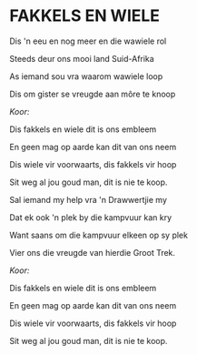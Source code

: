 # FAKKELS EN WIELE

Dis 'n eeu en nog meer en die wawiele rol

Steeds deur ons mooi land Suid-Afrika

As iemand sou vra waarom wawiele loop

Dis om gister se vreugde aan môre te knoop


_Koor:_

Dis fakkels en wiele dit is ons embleem

En geen mag op aarde kan dit van ons neem

Dis wiele vir voorwaarts, dis fakkels vir hoop

Sit weg al jou goud man, dit is nie te koop.


Sal iemand my help vra 'n Drawwertjie my

Dat ek ook 'n plek by die kampvuur kan kry

Want saans om die kampvuur elkeen op sy plek

Vier ons die vreugde van hierdie Groot Trek.


_Koor:_

Dis fakkels en wiele dit is ons embleem

En geen mag op aarde kan dit van ons neem

Dis wiele vir voorwaarts, dis fakkels vir hoop

Sit weg al jou goud man, dit is nie te koop.

